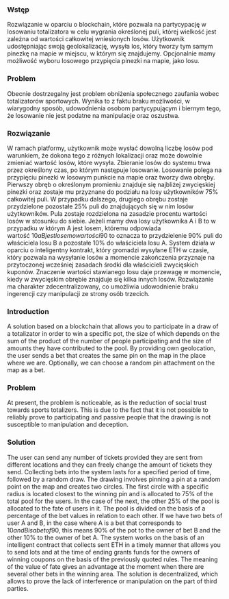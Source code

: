 ### Wstęp

Rozwiązanie w oparciu o blockchain, które pozwala na partycypację w losowaniu totalizatora w celu wygrania określonej puli, której wielkość jest zależna od wartości całkowitej wniesionych losów. Użytkownik udostępniając swoją geolokalizację, wysyła los, który tworzy tym samym pinezkę na mapie w miejscu, w którym się znajdujemy. Opcjonalnie mamy możliwość wyboru losowego przypięcia pinezki na mapie, jako losu.

### Problem

Obecnie dostrzegalny jest problem obniżenia społecznego zaufania wobec totalizatorów sportowych. Wynika to z faktu braku możliwości, w wiarygodny sposób, udowodnienia osobom partycypującym i biernym tego, że losowanie nie jest podatne na manipulacje oraz oszustwa.

### Rozwiązanie

W ramach platformy, użytkownik może wysłać dowolną liczbę losów pod warunkiem, że dokona tego z różnych lokalizacji oraz może dowolnie zmieniać wartość losów, które wysyła. Zbieranie losów do systemu trwa przez określony czas, po którym następuje losowanie. Losowanie polega na przypięciu pinezki w losowym punkcie na mapie oraz tworzy dwa obręby. Pierwszy obręb o określonym promieniu znajduje się najbliżej zwycięskiej pinezki oraz zostaje mu przyznane do podziału na losy użytkowników 75% całkowitej puli. W przypadku dalszego, drugiego obrębu zostaje przydzielone pozostałe 25% puli do znajdujących się w nim losów użytkowników. Pula zostaje rozdzielona na zasadzie procentu wartości losów w stosunku do siebie. Jeżeli mamy dwa losy użytkownika A i B to w przypadku w którym A jest losem, któremu odpowiada wartość 10$a B jest losem o wartości 90$ to oznacza to przydzielenie 90% puli do właściciela losu B a pozostałe 10% do właściciela losu A. System działa w oparciu o inteligentny kontrakt, który gromadzi wysyłane ETH w czasie, który pozwala na wysyłanie losów a momencie zakończenia przyznaje na przytoczonej wcześniej zasadach środki dla właścicieli zwycięskich kuponów. Znaczenie wartości stawianego losu daje przewagę w momencie, kiedy w zwycięskim obrębie znajduje się kilka innych losów. Rozwiązanie ma charakter zdecentralizowany, co umożliwia udowodnienie braku ingerencji czy manipulacji ze strony osób trzecich.

### Introduction

A solution based on a blockchain that allows you to participate in a draw of a totalizator in order to win a specific pot, the size of which depends on the sum of the product of the number of people participating and the size of amounts they have contributed to the pool. By providing own geolocation, the user sends a bet that creates the same pin on the map in the place where we are. Optionally, we can choose a random pin attachment on the map as a bet.

### Problem

At present, the problem is noticeable, as is the reduction of social trust towards sports totalizers. This is due to the fact that it is not possible to reliably prove to participating and passive people that the drawing is not susceptible to manipulation and deception.

### Solution

The user can send any number of tickets provided they are sent from different locations and they can freely change the amount of tickets they send. Collecting bets into the system lasts for a specified period of time, followed by a random draw. The drawing involves pinning a pin at a random point on the map and creates two circles. The first circle with a specific radius is located closest to the winning pin and is allocated to 75% of the total pool for the users. In the case of the next, the other 25% of the pool is allocated to the fate of users in it. The pool is divided on the basis of a percentage of the bet values ​​in relation to each other. If we have two bets of user A and B, in the case where A is a bet that corresponds to $10 and B is a bet of 90$, this means 90% of the pot to the owner of bet B and the other 10% to the owner of bet A. The system works on the basis of an intelligent contract that collects sent ETH in a timely manner that allows you to send lots and at the time of ending grants funds for the owners of winning coupons on the basis of the previously quoted rules. The meaning of the value of fate gives an advantage at the moment when there are several other bets in the winning area. The solution is decentralized, which allows to prove the lack of interference or manipulation on the part of third parties.
